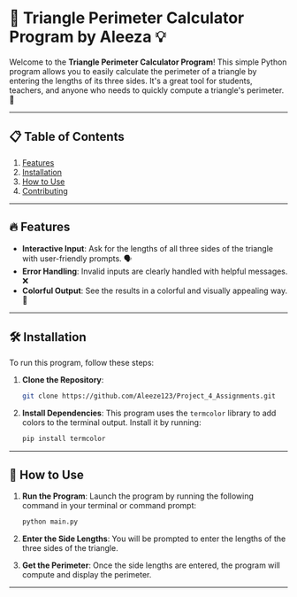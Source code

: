 # 🔺 Triangle Perimeter Calculator Program by Aleeza 💡

Welcome to the **Triangle Perimeter Calculator Program**! This simple Python program allows you to easily calculate the perimeter of a triangle by entering the lengths of its three sides. It's a great tool for students, teachers, and anyone who needs to quickly compute a triangle's perimeter. 📐

---

## 📋 Table of Contents
1. [Features](#features)
2. [Installation](#installation)
3. [How to Use](#how-to-use)
4. [Contributing](#contributing)

---

## 🔥 Features
- **Interactive Input**: Ask for the lengths of all three sides of the triangle with user-friendly prompts. 🗣️
- **Error Handling**: Invalid inputs are clearly handled with helpful messages. ❌
- **Colorful Output**: See the results in a colorful and visually appealing way. 🌈

---

## 🛠️ Installation

To run this program, follow these steps:

1. **Clone the Repository**:
    ```bash
    git clone https://github.com/Aleeze123/Project_4_Assignments.git
    ```

2. **Install Dependencies**:
    This program uses the `termcolor` library to add colors to the terminal output. Install it by running:
    ```bash
    pip install termcolor
    ```

---

## 🚀 How to Use

1. **Run the Program**:
    Launch the program by running the following command in your terminal or command prompt:
    ```bash
    python main.py
    ```

2. **Enter the Side Lengths**:
    You will be prompted to enter the lengths of the three sides of the triangle.

3. **Get the Perimeter**:
    Once the side lengths are entered, the program will compute and display the perimeter.

---

